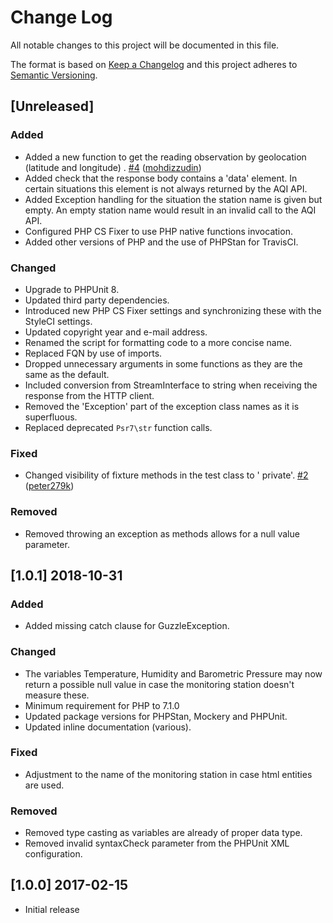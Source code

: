 # Change Log

All notable changes to this project will be documented in this file.

The format is based on [Keep a Changelog](http://keepachangelog.com/) and this project adheres
to [Semantic Versioning](http://semver.org).

## [Unreleased]

### Added

- Added a new function to get the reading observation by geolocation (latitude and longitude)
  . [\#4](https://github.com/azuyalabs/waqi/pull/4) ([mohdizzudin](https://github.com/mohdizzudin))
- Added check that the response body contains a 'data' element. In certain situations this element is not always
  returned by the AQI API.
- Added Exception handling for the situation the station name is given but empty. An empty station name would result in
  an invalid call to the AQI API.
- Configured PHP CS Fixer to use PHP native functions invocation.
- Added other versions of PHP and the use of PHPStan for TravisCI.

### Changed

- Upgrade to PHPUnit 8.
- Updated third party dependencies.
- Introduced new PHP CS Fixer settings and synchronizing these with the StyleCI settings.
- Updated copyright year and e-mail address.
- Renamed the script for formatting code to a more concise name.
- Replaced FQN by use of imports.
- Dropped unnecessary arguments in some functions as they are the same as the default.
- Included conversion from StreamInterface to string when receiving the response from the HTTP client.
- Removed the 'Exception' part of the exception class names as it is superfluous.
- Replaced deprecated `Psr7\str` function calls.

### Fixed

- Changed visibility of fixture methods in the test class to '
  private'. [\#2](https://github.com/azuyalabs/waqi/pull/2) ([peter279k](https://github.com/peter279k))

### Removed

- Removed throwing an exception as methods allows for a null value parameter.

## [1.0.1] 2018-10-31

### Added

- Added missing catch clause for GuzzleException.

### Changed

- The variables Temperature, Humidity and Barometric Pressure may now return a possible null value in case the
  monitoring station doesn't measure these.
- Minimum requirement for PHP to 7.1.0
- Updated package versions for PHPStan, Mockery and PHPUnit.
- Updated inline documentation (various).

### Fixed

- Adjustment to the name of the monitoring station in case html entities are used.

### Removed

- Removed type casting as variables are already of proper data type.
- Removed invalid syntaxCheck parameter from the PHPUnit XML configuration.

## [1.0.0] 2017-02-15

- Initial release
